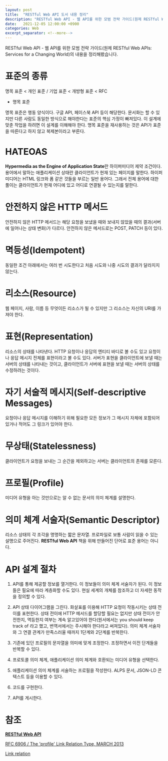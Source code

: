 ```yaml
---
layout: post
title:  "RESTful Web API 도서 내용 정리"
description: "RESTful Web API - 웹 API를 위한 모범 전략 가이드(원제 RESTful Web APIs) 정리"
date:   2021-12-05 12:00:00 +0900
categories: Web
excerpt_separator: <!--more-->
---
```


RESTful Web API - 웹 API를 위한 모범 전략 가이드(원제 RESTful Web APIs: Services for a Changing World)의 내용을 정리해봤습니다.

<!--more-->

# 표준의 종류

명목 표준 < 개인 표준 / 기업 표준 < 개방형 표준 < RFC

- 명목 표준

명목 표준은 행동 양식이다. 구글 API, 페이스북 API 등이 해당한다. 문서화는 할 수 있지만 다른 사람도 동일한 방식으로 해야한다는 표준의 핵심 가정이 빠져있다. 이 설계에 맞춘 작업을 하려면 이 설계를 이해해야 한다. 명목 표준을 재사용하는 것은 API가 표준을 따른다고 하지 않고 복제본이라고 부른다.

# HATEOAS

**Hypermedia as the Engine of Application State**란 하이퍼미디어 제약 조건이다.  용어에서 말하는 애플리케이션 상태란 클라이언트가 현재 있는 페이지를 말한다. 하이퍼미디어는 HTML 링크와 폼 같은 것들을 부르는 일반 용어다. 그래서 전체 용어에 대한 풀이는 클라이언트가 현재 어디에 있고 어디로 연결될 수 있는지를 말한다.

# 안전하지 않은 HTTP 메서드

안전하지 않은 HTTP 메서드는 해당 요청을 보냈을 때와 보내지 않았을 때의 결과(서버에 일어나는 상태 변화)가 다르다. 안전하지 않은 메서드로는 POST, PATCH 등이 있다.

# 멱등성(Idempotent)

동일한 조건 아래에서는 여러 번 시도한다고 처음 시도와 나중 시도의 결과가 달라지지 않는다.

# 리소스(Resource)

웹 페이지, 사람, 이름 등 무엇이든 리소스가 될 수 있지만 그 리소스는 자신의 URI를 가져야 한다.

# 표현(Representation)

리소스의 상태를 나타낸다. HTTP 요청이나 응답의 엔티티 바디로 볼 수도 있고 요청이나 응답 메시지 전체를 표현이라고 볼 수도 있다. 서버가 표현을 클라이언트에 보낼 때는 서버의 상태를 나타내는 것이고, 클라이언트가 서버에 표현을 보낼 때는 서버의 상태를 수정하려는 것이다.

# 자기 서술적 메시지(Self-descriptive Messages)

요청이나 응답 메시지를 이해하기 위해 필요한 모든 정보가 그 메시지 자체에 포함되어 있거나 적어도 그 링크가 있어야 한다.

# 무상태(Statelessness)

클라이언트가 요청을 보내는 그 순간을 제외하고는 서버는 클라이언트의 존재를 모른다.

# 프로필(Profile)

미디어 유형을 아는 것만으로는 알 수 없는 문서의 의미 체계를 설명한다.

# 의미 체계 서술자(Semantic Descriptor)

리소스 상태의 각 조각을 명명하는 짧은 문자열. 프로파일로 보통 사람이 읽을 수 있는 설명으로 주어진다. **RESTful Web API** 책을 위해 만들어진 단어로 표준 용어는 아니다.

# API 설계 절차

1. API를 통해 제공할 정보를 열거한다. 이 정보들이 의미 체계 서술자가 된다. 이 정보들은 필요에 따라 계층화할 수도 있다. 현실 세계의 개체를 참조하고 더 자세한 동작을 정의할 수 있다.

2. API 상태 다이어그램을 그린다. 화살표를 이용해 HTTP 요청이 작동시키는 상태 전이를 표현한다. 상태 전이에 HTTP 메서드를 할당할 필요는 없지만 상태 전이가 안전한지, 멱등한지 여부는 계속 알고있어야 한다(원서에서는 you should keep track of 라고 했고, 번역서에서는 주시해야 한다라고 써져있다). 의미 체계 서술자와 그 연결 관계가 만족스러울 때까지 1단계와 2단계를 반복한다.

3. 기존에 있던 프로필의 문자열을 의미에 맞게 조정한다. 조정하면서 이전 단계들을 반복할 수 있다.

4. 프로토콜 의미 체계, 애플리케이션 의미 체계와 호환되는 미디어 유형을 선택한다.

5. 애플리케이션 의미 체계를 서술하는 프로필을 작성한다. ALPS 문서, JSON-LD 콘텍스트 등을 이용할 수 있다.

6. 코드를 구현한다.

7. API를 게시한다.

# 참조

**[RESTful Web API](https://blog.insightbook.co.kr/2015/09/04/%ec%9b%b9-api-%ec%96%b4%eb%96%bb%ea%b2%8c-%eb%a7%8c%eb%93%a4%eb%a9%b4-%ec%a2%8b%ec%9d%84%ea%b9%8c-%e3%80%8erestful-web-api%e3%80%8f/)**

[RFC 6906 / The 'profile' Link Relation Type, MARCH 2013](https://www.rfc-editor.org/info/rfc6906)

[Link relation](https://en.wikipedia.org/wiki/Link_relation)